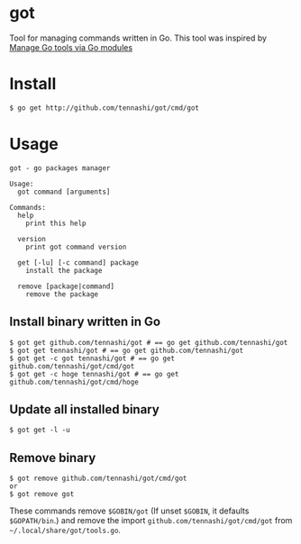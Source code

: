 # got
Tool for managing commands written in Go.
This tool was inspired by [Manage Go tools via Go modules](https://marcofranssen.nl/manage-go-tools-via-go-modules/)

# Install
```bash
$ go get http://github.com/tennashi/got/cmd/got
```

# Usage
```
got - go packages manager

Usage:
  got command [arguments]

Commands:
  help
    print this help

  version
    print got command version

  get [-lu] [-c command] package
    install the package

  remove [package|command]
    remove the package

```

## Install binary written in Go
```
$ got get github.com/tennashi/got # == go get github.com/tennashi/got
$ got get tennashi/got # == go get github.com/tennashi/got
$ got get -c got tennashi/got # == go get github.com/tennashi/got/cmd/got
$ got get -c hoge tennashi/got # == go get github.com/tennashi/got/cmd/hoge
```

## Update all installed binary
```
$ got get -l -u
```

## Remove binary
```
$ got remove github.com/tennashi/got/cmd/got
or
$ got remove got
```
These commands remove `$GOBIN/got` (If unset `$GOBIN`, it defaults `$GOPATH/bin`.) and remove the import `github.com/tennashi/got/cmd/got` from `~/.local/share/got/tools.go`.
